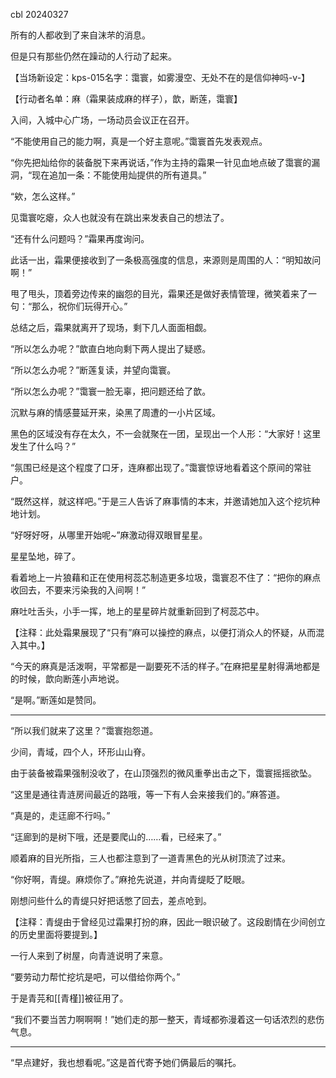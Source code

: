 cbl 20240327

所有的人都收到了来自沫芣的消息。

但是只有那些仍然在躁动的人行动了起来。

【当场新设定：kps-015名字：霭寰，如雾漫空、无处不在的是信仰神吗-v-】

【行动者名单：麻（霜果装成麻的样子），歆，断莲，霭寰】

入间，入城中心广场，一场动员会议正在召开。

“不能使用自己的能力啊，真是一个好主意呢。”霭寰首先发表观点。

“你先把灿给你的装备脱下来再说话，”作为主持的霜果一针见血地点破了霭寰的漏洞，“现在追加一条：不能使用灿提供的所有道具。”

“欸，怎么这样。”

见霭寰吃瘪，众人也就没有在跳出来发表自己的想法了。

“还有什么问题吗？”霜果再度询问。

此话一出，霜果便接收到了一条极高强度的信息，来源则是周围的人：“明知故问啊！”

甩了甩头，顶着旁边传来的幽怨的目光，霜果还是做好表情管理，微笑着来了一句：“那么，祝你们玩得开心。”

总结之后，霜果就离开了现场，剩下几人面面相觑。

“所以怎么办呢？”歆直白地向剩下两人提出了疑惑。

“所以怎么办呢？”断莲复读，并望向霭寰。

“所以怎么办呢？”霭寰一脸无辜，把问题还给了歆。

沉默与麻的情感蔓延开来，染黑了周遭的一小片区域。

黑色的区域没有存在太久，不一会就聚在一团，呈现出一个人形：“大家好！这里发生了什么吗？”

“氛围已经是这个程度了口牙，连麻都出现了。”霭寰惊讶地看着这个原间的常驻户。

“既然这样，就这样吧。”于是三人告诉了麻事情的本末，并邀请她加入这个挖坑种地计划。

“好呀好呀，从哪里开始呢~”麻激动得双眼冒星星。

星星坠地，碎了。

看着地上一片狼藉和正在使用柯蕊芯制造更多垃圾，霭寰忍不住了：“把你的麻点收回去，不要来污染我的入间啊！”

麻吐吐舌头，小手一挥，地上的星星碎片就重新回到了柯蕊芯中。

【注释：此处霜果展现了“只有”麻可以操控的麻点，以便打消众人的怀疑，从而混入其中。】

“今天的麻真是活泼啊，平常都是一副要死不活的样子。”在麻把星星射得满地都是的时候，歆向断莲小声地说。

“是啊。”断莲如是赞同。

---

“所以我们就来了这里？”霭寰抱怨道。

少间，青域，四个人，环形山山脊。

由于装备被霜果强制没收了，在山顶强烈的微风重拳出击之下，霭寰摇摇欲坠。

“这里是通往青涟房间最近的路哦，等一下有人会来接我们的。”麻答道。

“真是的，走迋廊不行吗。”

“迋廊到的是树下哦，还是要爬山的……看，已经来了。”

顺着麻的目光所指，三人也都注意到了一道青黑色的光从树顶流了过来。

“你好啊，青缇。麻烦你了。”麻抢先说道，并向青缇眨了眨眼。

刚想问些什么的青缇只好把话憋了回去，差点呛到。

【注释：青缇由于曾经见过霜果打扮的麻，因此一眼识破了。这段剧情在少间创立的历史里面将要提到。】

一行人来到了树屋，向青涟说明了来意。

“要劳动力帮忙挖坑是吧，可以借给你两个。”

于是青芫和[[青槿]]被征用了。

“我们不要当苦力啊啊啊！”她们走的那一整天，青域都弥漫着这一句话浓烈的悲伤气息。

---

“早点建好，我也想看呢。”这是首代寄予她们俩最后的嘱托。